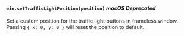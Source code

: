 #### `win.setTrafficLightPosition(position)` _macOS_ _Deprecated_

<!--
```YAML history
added:
  - pr-url: https://github.com/electron/electron/pull/22533
changes:
  - pr-url: https://github.com/electron/electron/pull/26789:
    description: "Made `trafficLightPosition` option work for `customButtonOnHover`"
  - pr-url: https://github.com/electron/electron/pull/1337
    description: "Made `trafficLightPosition` option work for `customButtonOnHover`"
```
-->

Set a custom position for the traffic light buttons in frameless window.
Passing `{ x: 0, y: 0 }` will reset the position to default.
